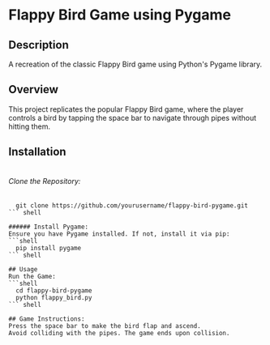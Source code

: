 # Flappy Bird Game using Pygame

## Description

A recreation of the classic Flappy Bird game using Python's Pygame library.

## Overview

This project replicates the popular Flappy Bird game, where the player controls a bird by tapping the space bar to navigate through pipes without hitting them.

## Installation
```shell
```
###### Clone the Repository:
```shell
  git clone https://github.com/yourusername/flappy-bird-pygame.git
``` shell

###### Install Pygame:
Ensure you have Pygame installed. If not, install it via pip:
```shell
  pip install pygame
``` shell

## Usage
Run the Game:
```shell
  cd flappy-bird-pygame
  python flappy_bird.py
``` shell

## Game Instructions:
Press the space bar to make the bird flap and ascend.
Avoid colliding with the pipes. The game ends upon collision.
